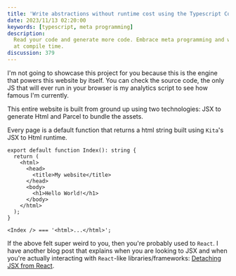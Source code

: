 ```yaml
---
title: 'Write abstractions without runtime cost using the Typescript Compiler API'
date: 2023/11/13 02:20:00
keywords: [typescript, meta programming]
description:
  Read your code and generate more code. Embrace meta programming and write type safe code
  at compile time.
discussion: 379
---
```


I'm not going to showcase this project for you because this is the engine that powers this
website by itself. You can check the source code, the only JS that will ever run in your
browser is my analytics script to see how famous I'm currently.

This entire website is built from ground up using two technologies: JSX to generate Html
and Parcel to bundle the assets.

Every page is a default function that returns a html string built using `Kita`'s JSX to
Html runtime.

```tsx
export default function Index(): string {
  return (
    <html>
      <head>
        <title>My website</title>
      </head>
      <body>
        <h1>Hello World!</h1>
      </body>
    </html>
  );
}

<Index /> === '<html>...</html>';
```

If the above felt super weird to you, then you're probably used to `React`. I have another
blog post that explains when you are looking to JSX and when you're actually interacting
with `React`-like libraries/frameworks:
[Detaching JSX from React](/detaching-jsx-from-react).
